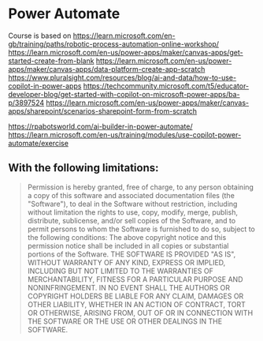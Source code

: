# Power Automate

Course is based on 
https://learn.microsoft.com/en-gb/training/paths/robotic-process-automation-online-workshop/
https://learn.microsoft.com/en-us/power-apps/maker/canvas-apps/get-started-create-from-blank
https://learn.microsoft.com/en-us/power-apps/maker/canvas-apps/data-platform-create-app-scratch
https://www.pluralsight.com/resources/blog/ai-and-data/how-to-use-copilot-in-power-apps
https://techcommunity.microsoft.com/t5/educator-developer-blog/get-started-with-copilot-on-microsoft-power-apps/ba-p/3897524
https://learn.microsoft.com/en-us/power-apps/maker/canvas-apps/sharepoint/scenarios-sharepoint-form-from-scratch

https://rpabotsworld.com/ai-builder-in-power-automate/
https://learn.microsoft.com/en-us/training/modules/use-copilot-power-automate/exercise



With the following limitations:
---

> Permission is hereby granted, free of charge, to any person obtaining a copy of this software and associated documentation files (the "Software"), to deal in the Software without restriction, including without limitation the rights to use, copy, modify, merge, publish, distribute, sublicense, and/or sell copies of the Software, and to permit persons to whom the Software is furnished to do so, subject to the following conditions:
> The above copyright notice and this permission notice shall be included in all copies or substantial portions of the Software.
> THE SOFTWARE IS PROVIDED "AS IS", WITHOUT WARRANTY OF ANY KIND, EXPRESS OR IMPLIED, INCLUDING BUT NOT LIMITED TO THE WARRANTIES OF MERCHANTABILITY, FITNESS FOR A PARTICULAR PURPOSE AND NONINFRINGEMENT. IN NO EVENT SHALL THE AUTHORS OR COPYRIGHT HOLDERS BE LIABLE FOR ANY CLAIM, DAMAGES OR OTHER LIABILITY, WHETHER IN AN ACTION OF CONTRACT, TORT OR OTHERWISE, ARISING FROM, OUT OF OR IN CONNECTION WITH THE SOFTWARE OR THE USE OR OTHER DEALINGS IN THE SOFTWARE.